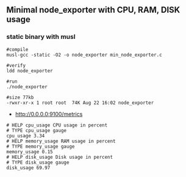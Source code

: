 ## Minimal node_exporter with CPU, RAM, DISK usage


### static binary with musl

```
#compile
musl-gcc -static -O2 -o node_exporter min_node_exporter.c

#verify
ldd node_exporter

#run
./node_exporter

#size 77kb
-rwxr-xr-x 1 root root  74K Aug 22 16:02 node_exporter
```

- http://0.0.0.0:9100/metrics

```
# HELP cpu_usage CPU usage in percent
# TYPE cpu_usage gauge
cpu_usage 3.34
# HELP memory_usage RAM usage in percent
# TYPE memory_usage gauge
memory_usage 0.15
# HELP disk_usage Disk usage in percent
# TYPE disk_usage gauge
disk_usage 69.97

```

